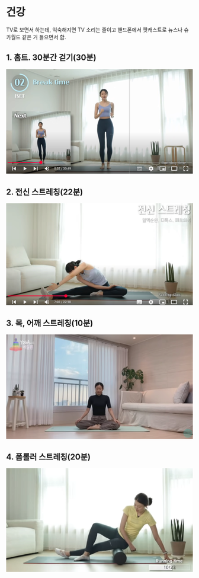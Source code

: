 # 건강

TV로 보면서 하는데, 익숙해지면 TV 소리는 줄이고 핸드폰에서 팟캐스트로 뉴스나 슈카월드 같은 거 들으면서 함.

## 1. 홈트. 30분간 걷기(30분)
<a href='https://youtu.be/aGOvDH3UY2A?si=npDIeJXAVWaNutId' target="_blank"><img src='img/20241226223121.png'></a>

## 2. 전신 스트레칭(22분)
<a href='https://youtu.be/Kk7TQGqQ3nA?si=ZnJHnBbtUZB5Vz4s' target="_blank"><img src='img/20241226224551.png'></a>

## 3. 목, 어깨 스트레칭(10분)
<a href='https://youtu.be/CkSLkHSdJjA?si=hoWAv-qR7Ggmd_LZ' target="_blank"><img src='img/20241226224724.png'></a>

## 4. 폼롤러 스트레칭(20분)
<a href='https://youtu.be/77dq0t8_0HM?si=6ISvAQtiN1DyrKNm' target="_blank"><img src='img/20241226225116.png'></a>